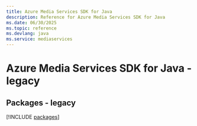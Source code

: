 ```yaml
---
title: Azure Media Services SDK for Java
description: Reference for Azure Media Services SDK for Java
ms.date: 06/30/2025
ms.topic: reference
ms.devlang: java
ms.service: mediaservices
---
```

# Azure Media Services SDK for Java - legacy
## Packages - legacy
[!INCLUDE [packages](media-services-index.md)]